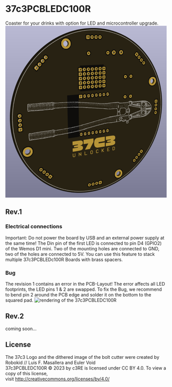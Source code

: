# 37c3PCBLEDC100R
Coaster for your drinks with option for LED and microcontroller upgrade.
![rendering of the 37c3PCBLEDC100R](https://github.com/c3re/37c3PCBLEDC100R/blob/master/Rev.1/37c3PCBLEDC100R_rendered.png)
## Rev.1
### Electrical connections
Important: Do not power the board by USB and an external power supply at the same time!
The Din pin of the first LED is connected to pin D4 (GPIO2) of the Wemos D1 mini. Two of the mounting holes are connected to GND, two of the holes are connected to 5V. You can use this feature to stack multiple 37c3PCBLEDc100R Boards with brass spacers.
### Bug
The revision 1 contains an error in the PCB-Layout! The error affects all LED footprints, the LED pins 1 & 2 are swapped. To fix the Bug, we recommend to bend pin 2 around the PCB edge and solder it on the bottom to the squared pad.
![rendering of the 37c3PCBLEDC100R](https://github.com/c3re/37c3PCBLEDC100R/blob/master/Rev.1/Bugfix_Rev.1.jpg)
## Rev.2
coming soon...

## License
The 37c3 Logo and the dithered image of the bolt cutter were created by Robokid // Luis F. Masallera and Euler Void \
37c3PCBLEDC100R © 2023 by c3RE is licensed under CC BY 4.0. To view a copy of this license, \
visit http://creativecommons.org/licenses/by/4.0/

